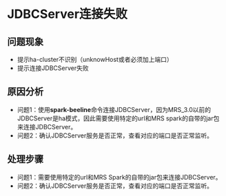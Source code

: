 # JDBCServer连接失败<a name="mrs_03_0286"></a>

## 问题现象<a name="section117424454313"></a>

-   提示ha-cluster不识别（unknowHost或者必须加上端口）
-   提示连接JDBCServer失败

## 原因分析<a name="section1237061220324"></a>

-   问题1：使用**spark-beeline**命令连接JDBCServer，因为MRS\_3.0以前的JDBCServer是ha模式，因此需要使用特定的url和MRS spark的自带的jar包来连接JDBCServer。
-   问题2：确认JDBCServer服务是否正常，查看对应的端口是否正常监听。

## 处理步骤<a name="section16530919173311"></a>

-   问题1：需要使用特定的url和MRS Spark的自带的jar包来连接JDBCServer。
-   问题2：确认JDBCServer服务是否正常，查看对应的端口是否正常监听。

